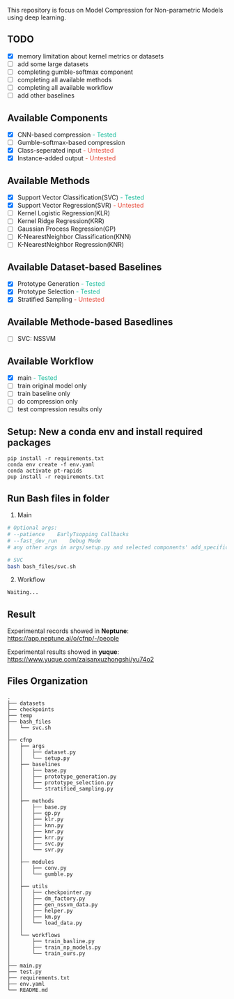 This repository is focus on Model Compression for Non-parametric Models using deep learning.
## TODO
- [x] memory limitation about kernel metrics or datasets
- [ ] add some large datasets
- [ ] completing gumble-softmax component
- [ ] completing all available methods
- [ ] completing all available workflow
- [ ] add other baselines

## Available Components
- [x] CNN-based compression <font color=#1ABC9C>- Tested</font>
- [ ] Gumble-softmax-based compression
- [x] Class-seperated input <font color=#E74C3C>- Untested</font>
- [x] Instance-added output <font color=#E74C3C>- Untested</font> 

## Available Methods
- [x] Support Vector Classification(SVC) <font color=#1ABC9C>- Tested</font>
- [x] Support Vector Regression(SVR) <font color=#E74C3C>- Untested</font>
- [ ] Kernel Logistic Regression(KLR)
- [ ] Kernel Ridge Regression(KRR)
- [ ] Gaussian Process Regression(GP)
- [ ] K-NearestNeighbor Classification(KNN)
- [ ] K-NearestNeighbor Regression(KNR)

## Available Dataset-based Baselines
- [x] Prototype Generation <font color=#1ABC9C>- Tested</font>
- [x] Prototype Selection <font color=#1ABC9C>- Tested</font>
- [x] Stratified Sampling <font color=#E74C3C>- Untested</font>

## Available Methode-based Basedlines
- [ ] SVC: NSSVM

## Available Workflow
- [x] main <font color=#1ABC9C>- Tested</font>
- [ ] train original model only
- [ ] train baseline only
- [ ] do compression only
- [ ] test compression results only

## Setup: New a conda env and install required packages
```
pip install -r requirements.txt
conda env create -f env.yaml
conda activate pt-rapids
pup install -r requirements.txt
```

## Run Bash files in folder
1. Main 
```bash
# Optional args:
# --patience    EarlyTsopping Callbacks
# --fast_dev_run    Debug Mode
# any other args in args/setup.py and selected components' add_specific_args() function

# SVC
bash bash_files/svc.sh
```

2. Workflow
```bash
Waiting...
```

## Result

Experimental records showed in **Neptune**: https://app.neptune.ai/o/cfnp/-/people

Experimental results showed in **yuque**: https://www.yuque.com/zaisanxuzhongshi/yu74o2

## Files Organization
```
.
├── datasets
├── checkpoints
├── temp
├── bash_files
│   └── svc.sh
│
├── cfnp
│   ├── args
│   │   ├── dataset.py
│   │   └── setup.py
│   ├── baselines
│   │   ├── base.py
│   │   ├── prototype_generation.py
│   │   ├── prototype_selection.py
│   │   └── stratified_sampling.py
│   │   
│   ├── methods
│   │   ├── base.py
│   │   ├── gp.py
│   │   ├── klr.py
│   │   ├── knn.py
│   │   ├── knr.py
│   │   ├── krr.py
│   │   ├── svc.py
│   │   └── svr.py
│   │   
│   ├── modules
│   │   ├── conv.py
│   │   └── gumble.py
│   │   
│   ├── utils
│   │   ├── checkpointer.py
│   │   ├── dm_factory.py
│   │   ├── gen_nssvm_data.py
│   │   ├── helper.py
│   │   ├── km.py
│   │   └── load_data.py
│   │   
│   └── workflows
│       ├── train_basline.py
│       ├── train_np_models.py
│       └── train_ours.py
│
├── main.py
├── test.py
├── requirements.txt
├── env.yaml
└── README.md
```


